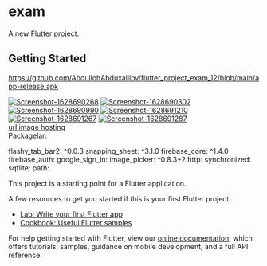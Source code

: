 # exam

A new Flutter project.

## Getting Started

https://github.com/AbdullohAbduxalilov/flutter_project_exam_12/blob/main/app-release.apk

<a href="https://ibb.co/SKd9RcS"><img src="https://i.ibb.co/VvQP2x6/Screenshot-1628690268.png" alt="Screenshot-1628690268" border="0"></a>
<a href="https://ibb.co/t4nrqGN"><img src="https://i.ibb.co/Dtm29J6/Screenshot-1628690302.png" alt="Screenshot-1628690302" border="0"></a>
<a href="https://ibb.co/HhMFMsK"><img src="https://i.ibb.co/y4MfM1N/Screenshot-1628690990.png" alt="Screenshot-1628690990" border="0"></a>
<a href="https://ibb.co/ccM1S4P"><img src="https://i.ibb.co/BVdt50m/Screenshot-1628691210.png" alt="Screenshot-1628691210" border="0"></a>
<a href="https://ibb.co/hMLY0PL"><img src="https://i.ibb.co/qn7J6t7/Screenshot-1628691267.png" alt="Screenshot-1628691267" border="0"></a>
<a href="https://ibb.co/zrjRKF8"><img src="https://i.ibb.co/SPWnqcQ/Screenshot-1628691287.png" alt="Screenshot-1628691287" border="0"></a><br /><a target='_blank' href='https://imgbb.com/'>url image hosting</a><br />
                                 Packagelar: 

flashy_tab_bar2: ^0.0.3
  snapping_sheet: ^3.1.0
  firebase_core: ^1.4.0
  firebase_auth:
  google_sign_in:
  image_picker: ^0.8.3+2
  http:
  synchronized:
  sqflite:
  path:



This project is a starting point for a Flutter application.

A few resources to get you started if this is your first Flutter project:

- [Lab: Write your first Flutter app](https://flutter.dev/docs/get-started/codelab)
- [Cookbook: Useful Flutter samples](https://flutter.dev/docs/cookbook)

For help getting started with Flutter, view our
[online documentation](https://flutter.dev/docs), which offers tutorials,
samples, guidance on mobile development, and a full API reference.
